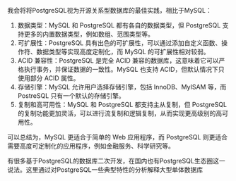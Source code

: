 我会将将PostgreSQL视为开源关系型数据库的最佳实践，相比于MySQL：

1. 数据类型：MySQL 和 PostgreSQL 都有各自的数据类型，但 PostgreSQL 支持更多的内置数据类型，例如数组、范围类型等。
2. 可扩展性：PostgreSQL 具有出色的可扩展性，可以通过添加自定义函数、操作符、数据类型等实现高度定制化，而 MySQL 的可扩展性相对较弱。
3. ACID 兼容性：PostgreSQL 是完全 ACID 兼容的数据库，这意味着它可以严格执行事务，并保证数据的一致性。MySQL 也支持 ACID，但默认情况下只使用部分 ACID 属性。
4. 存储引擎：MySQL 允许用户选择存储引擎，包括 InnoDB、MyISAM 等，而 PostreSQL 只有一个默认的存储引擎。
5. 复制和高可用性：MySQL 和 PostgreSQL 都支持主从复制，但 PostgreSQL 的复制功能更加灵活，可以进行流复制和逻辑复制，从而实现更高级别的高可用性。

可以总结为，MySQL 更适合于简单的 Web 应用程序，而 PostgreSQL 则更适合需要高度可定制化的应用程序，例如金融服务、科学研究等。

有很多基于PostgreSQL的数据库二次开发，在国内也有PostgreSQL生态圈这一说法。这里通过对PostgreSQL一些典型特性的分析解释大型单体数据库



